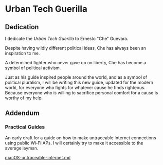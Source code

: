 # Urban Tech Guerilla

## Dedication

I dedicate the *Urban Tech Guerilla* to Ernesto "Che" Guevara.

Despite having wildly different political ideas, Che has always been an inspiration to me.

A determined fighter who never gave up on liberty, Che has become a symbol of political activism.

Just as his guide inspired people around the world, and as a symbol of political pluralism, I will be writing this new guide, updated for the modern world, for everyone who fights for whatever cause he finds righteous. Because everyone who is willing to sacrifice personal comfort for a cause is worthy of my help.

## Addendum

### Practical Guides

An early draft for a guide on how to make untraceable Internet connections using public Wi-Fi APs. I will certainly try to make it accessible to the average layman.

[macOS-untraceable-internet.md](macOS-untraceable-internet.md)
